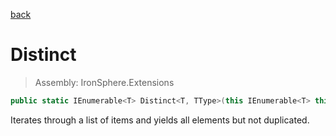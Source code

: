 ﻿

[back](/IronSphere.Extensions/types/EnumerableExtension)

# Distinct

> Assembly: IronSphere.Extensions

```csharp
public static IEnumerable<T> Distinct<T, TType>(this IEnumerable<T> this, Func<T,TType> expression);
```

Iterates through a list of items and yields all elements but not duplicated.

 